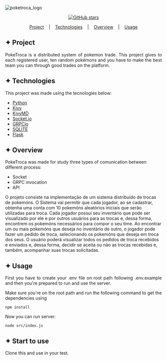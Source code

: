 ![poketroca_logo](https://user-images.githubusercontent.com/32853995/195741875-ca7b3e72-e1e8-4733-89be-1c725f679e3c.png)


<div align="center">
          
<a href="https://github.com/pedrohso7/PokeTroca/stargazers"><img alt="GitHub stars" src="https://img.shields.io/github/stars/pedrohso7/PokeTroca"></a>
</div>
          
<p align="center">
  <a href="#-project">Project</a>
  &nbsp;&nbsp;&nbsp;|&nbsp;&nbsp;&nbsp;
  <a href="#-technologies">Technologies</a>
  &nbsp;&nbsp;&nbsp;|&nbsp;&nbsp;&nbsp;
  <a href="#-overview">Overview</a>
  &nbsp;&nbsp;&nbsp;|&nbsp;&nbsp;&nbsp;
  <a href="#-usage">Usage</a>
</p>

## ✦ Project
<p align="justify">
PokeTroca is a distributed system of pokemon trade. This project gives to each registered user, ten random pokémons and you have to make the best team you can through good trades on the platform.
</p>

## ✦ Technologies
This project was made using the tecnologies below:
- [Python](https://www.python.org/)
- [Kivy](https://kivy.org/)
- [KivyMD](https://kivymd.readthedocs.io/en/1.1.1/)
- [Socket.io](https://python-socketio.readthedocs.io/en/latest/)
- [GRPCio](https://grpc.io/docs/languages/python/quickstart/)
- [SQLITE](https://www.sqlite.org/index.html)
- [Flask](https://flask.palletsprojects.com/en/2.2.x/)

## ✦ Overview
PokeTroca was made for study three types of comunication between different process:
<ul>
<li>Socket</li>
<li>GRPC invocation</li>
<li>API</li>
</ul>





O projeto consiste na implementação de um sistema distribuído de
trocas de pokemóns. O Sistema vai permitir que cada jogador, ao
se cadastrar, obtenha uma conta com 10 pokemóns aleatórios
iniciais que serão utilizadas para troca. Cada jogador possui seu
inventário que pode ser visualizado por ele e por outros usuários
para as trocas e, dessa forma, encontrem os pokemóns necessários
para compor o seu time. Ao encontrar um ou mais pokemóns que
deseja no inventário de outro, o jogador pode fazer um pedido de
troca, selecionando os pokemóns que deseja em troca dos seus. O
usuário poderá visualizar todos os pedidos de troca recebidos e
enviados e, dessa forma, decidir se aceita ou não as trocas
recebidas e, também, acompanhar suas trocas solicitadas.
## ✦ Usage
<p align="justify">
First you have to create your .env file on root path following .env.example and then you're prepared to run and use the server.
</p>


<p align="justify">
Make sure you're on the root path and run the following command to get the dependencies using
</p>

```
npm install
```

<p align="justify">
Now you can run server:
</p>

```
node src/index.js
```

## ✦ Start to use

<p align="justify">
Clone this and use in your test.
</p>

